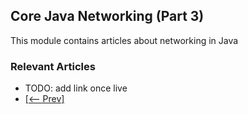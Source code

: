 ## Core Java Networking (Part 3)

This module contains articles about networking in Java

### Relevant Articles

- TODO: add link once live
- [[<-- Prev]](/core-java-modules/core-java-networking-2)
